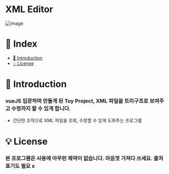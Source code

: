 # XML Editor

![image](https://user-images.githubusercontent.com/78777059/161455962-4ebf712a-c428-40cb-88bc-60d9b510b403.png)

# 📌 Index
* [📖 Introduction](#-introduction)
* [💡 License](#-license)


# 📖 Introduction
### vueJS 입문하며 만들게 된 Toy Project, XML 파일을 트리구조로 보여주고 수정까지 할 수 있게 합니다.
* 간단한 조작으로 XML 파일을 조회, 수정할 수 있게 도와주는 프로그램



# 💡 License
### 본 프로그램은 사용에 아무런 제약이 없습니다. 마음껏 가져다 쓰세요. 출처표기도 필요 x
